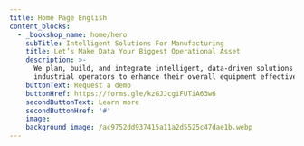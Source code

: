 ```yaml
---
title: Home Page English
content_blocks:
  - _bookshop_name: home/hero
    subTitle: Intelligent Solutions For Manufacturing
    title: Let’s Make Data Your Biggest Operational Asset
    description: >-
      We plan, build, and integrate intelligent, data-driven solutions for
      industrial operators to enhance their overall equipment effectiveness.
    buttonText: Request a demo
    buttonHref: https://forms.gle/kzGJJcgiFUTiA63w6
    secondButtonText: Learn more
    secondButtonHref: '#'
    image:
    background_image: /ac9752dd937415a11a2d5525c47dae1b.webp
---
```

